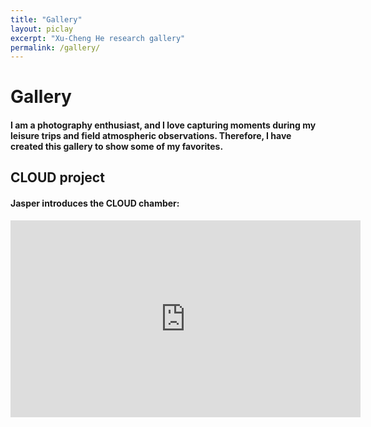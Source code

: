 ```yaml
---
title: "Gallery"
layout: piclay
excerpt: "Xu-Cheng He research gallery"
permalink: /gallery/
---
```


# Gallery 

#### I am a photography enthusiast, and I love capturing moments during my leisure trips and field atmospheric observations. Therefore, I have created this gallery to show some of my favorites.

## CLOUD project 

#### Jasper introduces the CLOUD chamber:
<iframe width="560" height="315" src="https://www.youtube.com/embed/QVxPnVvW8Js" title="YouTube video player" frameborder="0" allow="accelerometer; autoplay; clipboard-write; encrypted-media; gyroscope; picture-in-picture" allowfullscreen></iframe>

